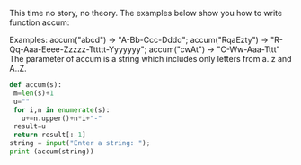 This time no story, no theory. The examples below show you how to write function accum:

Examples: accum("abcd") -> "A-Bb-Ccc-Dddd"; accum("RqaEzty") -> "R-Qq-Aaa-Eeee-Zzzzz-Tttttt-Yyyyyyy"; accum("cwAt") -> "C-Ww-Aaa-Tttt" 
The parameter of accum is a string which includes only letters from a..z and A..Z.

```python
def accum(s):
 m=len(s)+1
 u=""
 for i,n in enumerate(s):
   u+=n.upper()+n*i+"-"
 result=u
 return result[:-1]
string = input("Enter a string: ");
print (accum(string))
```
